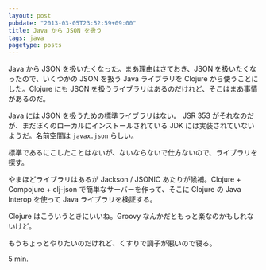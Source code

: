 ```yaml
---
layout: post
pubdate: "2013-03-05T23:52:59+09:00"
title: Java から JSON を扱う
tags: java
pagetype: posts
---
```

Java から JSON を扱いたくなった。まあ理由はさておき、JSON を扱いたくなったので、いくつかの JSON を扱う Java ライブラリを Clojure から使うことにした。Clojure にも JSON を扱うライブラリはあるのだけれど、そこはまあ事情があるのだ。

Java には JSON を扱うための標準ライブラリはない。 JSR 353 がそれなのだが、まだぼくのローカルにインストールされている JDK には実装されていないようだ。名前空間は `javax.json` らしい。

標準であるにこしたことはないが、ないならないで仕方ないので、ライブラリを探す。

やまほどライブラリはあるが Jackson / JSONIC あたりが候補。Clojure + Compojure + clj-json で簡単なサーバーを作って、そこに Clojure の Java Interop を使って Java ライブラリを検証する。

Clojure はこういうときにいいね。Groovy なんかだともっと楽なのかもしれないけど。

もうちょっとやりたいのだけれど、くすりで調子が悪いので寝る。

5 min.
